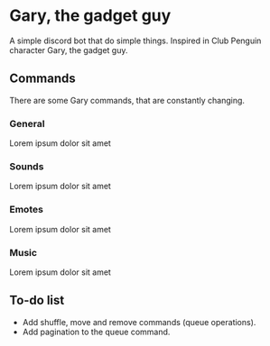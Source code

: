 # Gary, the gadget guy
A simple discord bot that do simple things. Inspired in Club Penguin character Gary, the gadget guy.

## Commands
There are some Gary commands, that are constantly changing. 

### General
Lorem ipsum dolor sit amet

### Sounds
Lorem ipsum dolor sit amet

### Emotes
Lorem ipsum dolor sit amet

### Music
Lorem ipsum dolor sit amet

## To-do list
- Add shuffle, move and remove commands (queue operations).
- Add pagination to the queue command.
